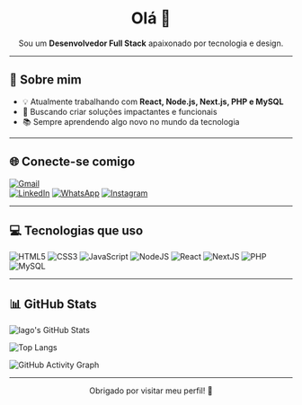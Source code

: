 <h1 align="center"> Olá 👋</h1>

<p align="center">
  Sou um <b>Desenvolvedor Full Stack</b> apaixonado por tecnologia e design.<br>
</p>

---

## 🚀 Sobre mim

- 💡 Atualmente trabalhando com **React, Node.js, Next.js, PHP e MySQL**
- 🎯 Buscando criar soluções impactantes e funcionais
- 📚 Sempre aprendendo algo novo no mundo da tecnologia

---

## 🌐 Conecte-se comigo

[![Gmail](https://img.shields.io/badge/Gmail-D14836?style=for-the-badge&logo=gmail&logoColor=white)](mailto:iago.silva6969@gmail.com)  
[![LinkedIn](https://img.shields.io/badge/LinkedIn-0A66C2?style=for-the-badge&logo=linkedin&logoColor=white)](https://www.linkedin.com/in/iago-bruno-aa1630355/)
[![WhatsApp](https://img.shields.io/badge/WhatsApp-25D366?style=for-the-badge&logo=whatsapp&logoColor=white)](https://wa.me/5584986397297)
[![Instagram](https://img.shields.io/badge/Instagram-E4405F?style=for-the-badge&logo=instagram&logoColor=white)](https://www.instagram.com/iagobrunodev/)

---

## 💻 Tecnologias que uso

![HTML5](https://img.shields.io/badge/HTML5-E34F26?style=for-the-badge&logo=html5&logoColor=white)
![CSS3](https://img.shields.io/badge/CSS3-1572B6?style=for-the-badge&logo=css3&logoColor=white)
![JavaScript](https://img.shields.io/badge/JavaScript-F7DF1E?style=for-the-badge&logo=javascript&logoColor=black)
![NodeJS](https://img.shields.io/badge/Node.js-339933?style=for-the-badge&logo=nodedotjs&logoColor=white)
![React](https://img.shields.io/badge/React-20232A?style=for-the-badge&logo=react&logoColor=61DAFB)
![NextJS](https://img.shields.io/badge/Next.js-000000?style=for-the-badge&logo=nextdotjs&logoColor=white)
![PHP](https://img.shields.io/badge/PHP-777BB4?style=for-the-badge&logo=php&logoColor=white)
![MySQL](https://img.shields.io/badge/MySQL-005C84?style=for-the-badge&logo=mysql&logoColor=white)

---

## 📊 GitHub Stats

![Iago's GitHub Stats](https://github-readme-stats.vercel.app/api?username=iago193&show_icons=true&theme=radical)

![Top Langs](https://github-readme-stats.vercel.app/api/top-langs/?username=iago193&layout=compact&theme=radical)

![GitHub Activity Graph](https://github-readme-activity-graph.vercel.app/graph?username=iago193&theme=radical)

---

<p align="center">
  Obrigado por visitar meu perfil! 🚀  
</p>

